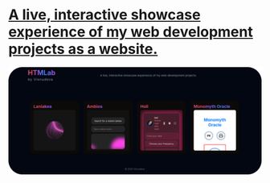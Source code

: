 # [A live, interactive showcase experience of my web development projects as a website. ](https://visnudeva.github.io/HTMLab/)

<p align="center">
  <img src="https://github.com/visnudeva/HTMLab/blob/main/HTMLab1.png?raw=true" width="1000">
</p>
